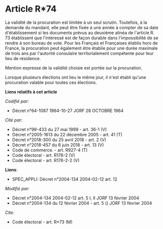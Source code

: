 # Article R*74

La validité de la procuration est limitée à un seul scrutin. Toutefois, à la demande du mandant, elle peut être fixée à une
année à compter de sa date d'établissement si les documents prévus au deuxième alinéa de l'article R. 73 établissent que
l'intéressé est de façon durable dans l'impossibilité de se rendre à son bureau de vote. Pour les Français et Françaises
établis hors de France, la procuration peut également être établie pour une durée maximale de trois ans par l'autorité
consulaire territorialement compétente pour leur lieu de résidence.

Mention expresse de la validité choisie est portée sur la procuration.

Lorsque plusieurs élections ont lieu le même jour, il n'est établi qu'une procuration valable pour toutes ces élections.

**Liens relatifs à cet article**

_Codifié par_:

  - Décret n°64-1087 1964-10-27 JORF 28 OCTOBRE 1964

_Cité par_:

  - Décret n°99-433 du 27 mai 1999 - art. 36-1 (V)
  - Décret n°2005-1613 du 22 décembre 2005 - art. 41 (T)
  - Décret n°2018-300 du 25 avril 2018 - art. 2 (V)
  - Décret n°2018-457 du 6 juin 2018 - art. 13 (V)
  - Code de commerce. - art. R927-4 (T)
  - Code électoral - art. R176-2 (V)
  - Code électoral - art. R176-2-2 (V)

**Liens**:

  - SPEC_APPLI: Décret n°2004-134 2004-02-12 art. 12

_Modifié par_:

  - Décret n°2004-134 2004-02-12 art. 5 I, II JORF 13 février 2004
  - Décret n°2004-134 du 12 février 2004 - art. 5 () JORF 13 février 2004

_Cite_:

  - Code électoral - art. R*73 (M)
